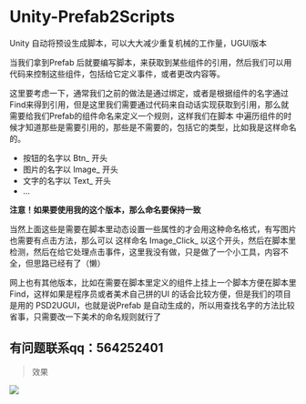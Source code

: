 # Unity-Prefab2Scripts
Unity 自动将预设生成脚本，可以大大减少重复机械的工作量，UGUI版本


当我们拿到Prefab 后就要编写脚本，来获取到某些组件的引用，然后我们可以用代码来控制这些组件，包括给它定义事件，或者更改内容等。

这里要考虑一下，通常我们之前的做法是通过绑定，或者是根据组件的名字通过Find来得到引用，但是这里我们需要通过代码来自动话实现获取到引用，那么就需要给我们Prefab的组件命名来定义一个规则，这样我们在脚本 中遍历组件的时候才知道那些是需要引用的，那些是不需要的，包括它的类型，比如我是这样命名的。

- 按钮的名字以 Btn_ 开头
- 图片的名字以 Image_ 开头
- 文字的名字以 Text_ 开头
- ...

**注意！如果要使用我的这个版本，那么命名要保持一致**


当然上面这些是需要在脚本里动态设置一些属性的才会用这种命名格式，有写图片也需要有点击方法，那么可以 这样命名 Image_Click_ 以这个开头，然后在脚本里检测，然后在给它处理点击事件，这里我没有做，只是做了一个小工具，内容不全，但思路已经有了（懒）

网上也有其他版本，比如在需要在脚本里定义的组件上挂上一个脚本方便在脚本里Find，这样如果是程序员或者美术自己拼的UI 的话会比较方便，但是我们的项目是用的
PSD2UGUI，也就是说Prefab 是自动生成的，所以用查找名字的方法比较省事，只需要改一下美术的命名规则就行了 

有问题联系qq：564252401
---

> 效果

![](http://ophmqxrq8.bkt.clouddn.com/autoScript.gif)
